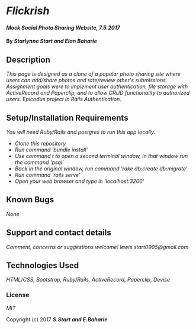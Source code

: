 # _Flickrish_

#### _Mock Social Photo Sharing Website, 7.5.2017_

#### By _**Starlynne Start and Elan Baharie**_

## Description

_This page is designed as a clone of a popular photo sharing site where users can add/share photos and rate/review other's submissions. Assignment goals were to implement user authentication, file storage with ActiveRecord and Paperclip, and to allow CRUD functionality to authorized users. Epicodus project in Rails Authentication._

## Setup/Installation Requirements
_You will need Ruby/Rails and postgres to run this app locally._

* _Clone this repository_
* _Run command 'bundle install'_
* _Use command t to open a second terminal window, in that window run the command 'psql'_
* _Back in the original window, run command 'rake db:create db:migrate'_
* _Run command 'rails serve'_
* _Open your web browser and type in 'localhost:3200'_

## Known Bugs

_None_

## Support and contact details

_Comment, concerns or suggestions welcome! lewis.start0905@gmail.com_

## Technologies Used

_HTML/CSS, Bootstrap, Ruby/Rails, ActiveRecord, Paperclip, Devise_

### License

*MIT*

Copyright (c) 2017 **_S.Start and E.Baharie_**
